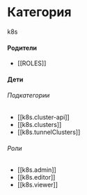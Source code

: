 # Категория

k8s


#### Родители

- [[ROLES]]


#### Дети

###### Подкатегории
- [[k8s.cluster-api]]
- [[k8s.clusters]]
- [[k8s.tunnelClusters]]
###### Роли
- [[k8s.admin]]
- [[k8s.editor]]
- [[k8s.viewer]]
